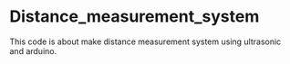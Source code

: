 # Distance_measurement_system
This code is about make distance measurement system using ultrasonic and arduino.
